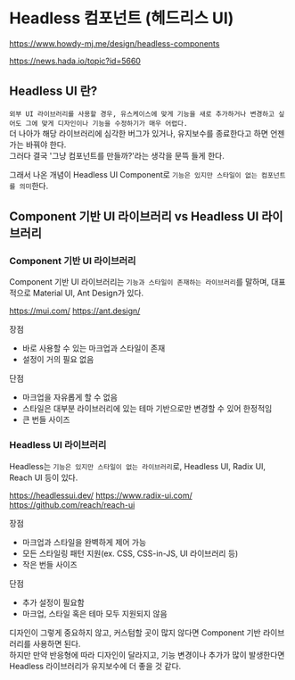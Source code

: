 # Headless 컴포넌트 (헤드리스 UI)

https://www.howdy-mj.me/design/headless-components

https://news.hada.io/topic?id=5660

## Headless UI 란?

`외부 UI 라이브러리를 사용할 경우, 유스케이스에 맞게 기능을 새로 추가하거나 변경하고 싶어도 그에 맞게 디자인이나 기능을 수정하기가 매우 어렵다.`  
더 나아가 해당 라이브러리에 심각한 버그가 있거나, 유지보수를 종료한다고 하면 언젠가는 바꿔야 한다.  
그러다 결국 '그냥 컴포넌트를 만들까?'라는 생각을 문뜩 들게 한다.

그래서 나온 개념이 Headless UI Component로 `기능은 있지만 스타일이 없는 컴포넌트를 의미`한다.

## Component 기반 UI 라이브러리 vs Headless UI 라이브러리

### Component 기반 UI 라이브러리

Component 기반 UI 라이브러리는 `기능과 스타일이 존재하는 라이브러리`를 말하며, 대표적으로 Material UI, Ant Design가 있다.

https://mui.com/
https://ant.design/

장점

- 바로 사용할 수 있는 마크업과 스타일이 존재
- 설정이 거의 필요 없음

단점

- 마크업을 자유롭게 할 수 없음
- 스타일은 대부분 라이브러리에 있는 테마 기반으로만 변경할 수 있어 한정적임
- 큰 번들 사이즈

### Headless UI 라이브러리

Headless는 `기능은 있지만 스타일이 없는 라이브러리`로, Headless UI, Radix UI, Reach UI 등이 있다.

https://headlessui.dev/
https://www.radix-ui.com/  
https://github.com/reach/reach-ui

장점

- 마크업과 스타일을 완벽하게 제어 가능
- 모든 스타일링 패턴 지원(ex. CSS, CSS-in-JS, UI 라이브러리 등)
- 작은 번들 사이즈

단점

- 추가 설정이 필요함
- 마크업, 스타일 혹은 테마 모두 지원되지 않음

디자인이 그렇게 중요하지 않고, 커스텀할 곳이 많지 않다면 Component 기반 라이브러리를 사용하면 된다.  
하지만 만약 반응형에 따라 디자인이 달라지고, 기능 변경이나 추가가 많이 발생한다면 Headless 라이브러리가 유지보수에 더 좋을 것 같다.
